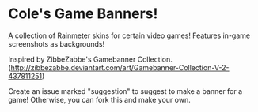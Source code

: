 # Cole's Game Banners!

A collection of Rainmeter skins for certain video games! Features in-game screenshots as backgrounds! 

Inspired by ZibbeZabbe's Gamebanner Collection. 
(http://zibbezabbe.deviantart.com/art/Gamebanner-Collection-V-2-437811251)

Create an issue marked "suggestion" to suggest to make a banner for a game! Otherwise, you can fork this and make your own.
